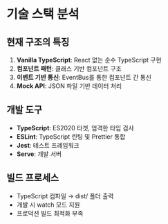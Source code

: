 # 기술 스택 분석

## 현재 구조의 특징
1. **Vanilla TypeScript**: React 없는 순수 TypeScript 구현
2. **컴포넌트 패턴**: 클래스 기반 컴포넌트 구조
3. **이벤트 기반 통신**: EventBus를 통한 컴포넌트 간 통신
4. **Mock API**: JSON 파일 기반 데이터 처리

## 개발 도구
- **TypeScript**: ES2020 타겟, 엄격한 타입 검사
- **ESLint**: TypeScript 린팅 및 Prettier 통합
- **Jest**: 테스트 프레임워크
- **Serve**: 개발 서버

## 빌드 프로세스
- TypeScript 컴파일 → dist/ 폴더 출력
- 개발 시 watch 모드 지원
- 프로덕션 빌드 최적화 부족